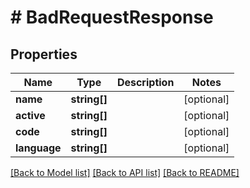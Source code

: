 # # BadRequestResponse

## Properties

Name | Type | Description | Notes
------------ | ------------- | ------------- | -------------
**name** | **string[]** |  | [optional]
**active** | **string[]** |  | [optional]
**code** | **string[]** |  | [optional]
**language** | **string[]** |  | [optional]

[[Back to Model list]](../../README.md#models) [[Back to API list]](../../README.md#endpoints) [[Back to README]](../../README.md)
